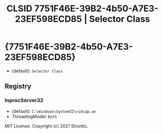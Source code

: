 ﻿---
title: "CLSID 7751F46E-39B2-4b50-A7E3-23EF598ECD85 | Selector Class"
excerpt: What is COM-Object CLSID 7751F46E-39B2-4b50-A7E3-23EF598ECD85?
---

# {7751F46E-39B2-4b50-A7E3-23EF598ECD85}

* (default): `Selector Class`

## Registry


### InprocServer32

* (default): `C:\Windows\System32\vidcap.ax`
* ThreadingModel: `Both`

MIT License. Copyright (c) 2021 Strontic.


